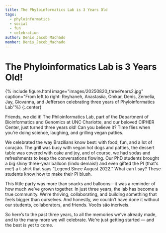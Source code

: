 ```yaml
---
title: The Phyloinformatics Lab is 3 Years Old
tags:
  - phyloinformatics
  - social
  - fun
  - celebration
author: Denis Jacob Machado
member: Denis_Jacob_Machado
---
```


# The Phyloinformatics Lab is 3 Years Old!

{% include figure.html image="images/20250820_threeYears2.jpg" caption="From left to right: Reyhaneh, Anastasiia, Omkar, Denis, Zemelia, Jay, Giovanna, and Jefferson celebrating three years of Phyloinformatics Lab"%}
{:.center}

Friends, we did it! The Philoinformatics Lab, part of the Department of Bioinformatics and Genomics at UNC Charlotte, and our beloved CIPHER Center, just turned three years old! Can you believe it? Time flies when you’re doing science, laughing, and grilling vegan patties.

We celebrated the way Brazilians know best: with food, fun, and a lot of coração. The grill was busy with vegan hot dogs and patties, the dessert table was covered with cake and joy, and of course, we had sodas and refreshments to keep the conversations flowing. Our PhD students brought a big shiny three-year balloon (lindo demais!) and even gifted the PI (that's me!) a t-shirt that says “Legend Since August 2022.” What can I say? These students know how to make their PI blush.

This little party was more than snacks and balloons—it was a reminder of how much we’ve grown together. In just three years, the lab has become a true community. We’re thriving, collaborating, and building something that feels bigger than ourselves. And honestly, we couldn’t have done it without our students, collaborators, and friends. Vocês são incríveis.

So here’s to the past three years, to all the memories we’ve already made, and to the many more we will celebrate. We’re just getting started — and the best is yet to come.